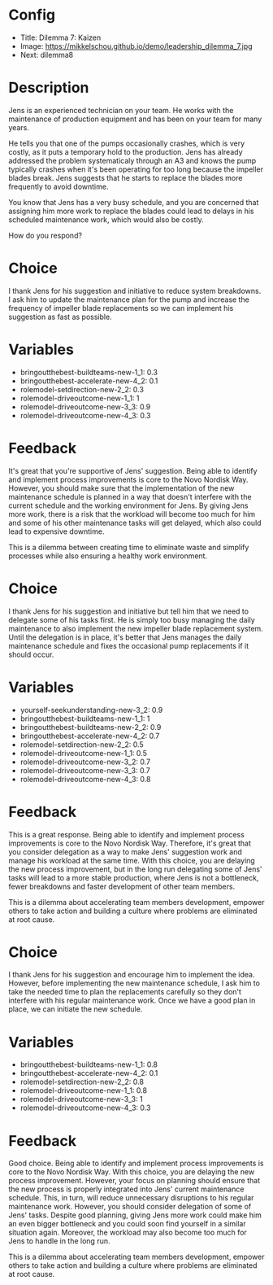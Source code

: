 # Config
 - Title: Dilemma 7: Kaizen
 - Image: https://mikkelschou.github.io/demo/leadership_dilemma_7.jpg
 - Next: dilemma8

# Description
Jens is an experienced technician on your team. He works with the maintenance of production equipment and has been on your team for many years.

He tells you that one of the pumps occasionally crashes, which is very costly, as it puts a temporary hold to the production. Jens has already addressed the problem systematicaly through an A3 and knows the pump typically crashes when it's been operating for too long because the impeller blades break. Jens suggests that he starts to replace the blades more frequently to avoid downtime.

You know that Jens has a very busy schedule, and you are concerned that assigning him more work to replace the blades could lead to delays in his scheduled maintenance work, which would also be costly. 

How do you respond?


# Choice
I thank Jens for his suggestion and initiative to reduce system breakdowns. I ask him to update the maintenance plan for the pump and increase the frequency of impeller blade replacements so we can implement his suggestion as fast as possible.     

# Variables
- bringoutthebest-buildteams-new-1_1: 0.3
- bringoutthebest-accelerate-new-4_2: 0.1
- rolemodel-setdirection-new-2_2: 0.3
- rolemodel-driveoutcome-new-1_1: 1
- rolemodel-driveoutcome-new-3_3: 0.9
- rolemodel-driveoutcome-new-4_3: 0.3
 

# Feedback
It's great that you're supportive of Jens' suggestion. Being able to identify and implement process improvements is core to the Novo Nordisk Way. However, you should make sure that the implementation of the new maintenance schedule is planned in a way that doesn't interfere with the current schedule and the working environment for Jens. By giving Jens more work, there is a risk that the workload will become too much for him and some of his other maintenance tasks will get delayed, which also could lead to expensive downtime. 

This is a dilemma between creating time to eliminate waste and simplify processes while also ensuring a healthy work environment. 




# Choice
I thank Jens for his suggestion and initiative but tell him that we need to delegate some of his tasks first. He is simply too busy managing the daily maintenance to also implement the new impeller blade replacement system. Until the delegation is in place, it's better that Jens manages the daily maintenance schedule and fixes the occasional pump replacements if it should occur. 

# Variables
- yourself-seekunderstanding-new-3_2: 0.9
- bringoutthebest-buildteams-new-1_1: 1
- bringoutthebest-buildteams-new-2_2: 0.9
- bringoutthebest-accelerate-new-4_2: 0.7
- rolemodel-setdirection-new-2_2: 0.5
- rolemodel-driveoutcome-new-1_1: 0.5
- rolemodel-driveoutcome-new-3_2: 0.7
- rolemodel-driveoutcome-new-3_3: 0.7
- rolemodel-driveoutcome-new-4_3: 0.8

# Feedback
This is a great response. Being able to identify and implement process improvements is core to the Novo Nordisk Way. Therefore, it's great that you consider delegation as a way to make Jens' suggestion work and manage his workload at the same time. With this choice, you are delaying the new process improvement, but in the long run delegating some of Jens' tasks will lead to a more stable production, where Jens is not a bottleneck, fewer breakdowns and faster development of other team members. 

This is a dilemma about accelerating team members development, empower others to take action and building a culture where problems are eliminated at root cause.





# Choice
I thank Jens for his suggestion and encourage him to implement the idea. However, before implementing the new maintenance schedule, I ask him to take the needed time to plan the replacements carefully so they don't interfere  with his regular maintenance work. Once we have a good plan in place, we can initiate the new schedule.

# Variables
- bringoutthebest-buildteams-new-1_1: 0.8
- bringoutthebest-accelerate-new-4_2: 0.1
- rolemodel-setdirection-new-2_2: 0.8
- rolemodel-driveoutcome-new-1_1: 0.8
- rolemodel-driveoutcome-new-3_3: 1
- rolemodel-driveoutcome-new-4_3: 0.3

# Feedback
Good choice. Being able to identify and implement process improvements is core to the Novo Nordisk Way. With this choice, you are delaying the new process improvement. However, your focus on planning should ensure that the new process is properly integrated into Jens' current maintenance schedule. This, in turn, will reduce unnecessary disruptions to his regular maintenance work. However, you should consider delegation of some of Jens' tasks. Despite good planning, giving Jens more work could make him an even bigger bottleneck and you could soon find yourself in a similar situation again. Moreover, the workload may also become too much for Jens to handle in the long run.

This is a dilemma about accelerating team members development, empower others to take action and building a culture where problems are eliminated at root cause.






